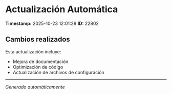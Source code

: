 # Actualización Automática

**Timestamp:** 2025-10-23 12:01:28
**ID:** 22802

## Cambios realizados

Esta actualización incluye:
- Mejora de documentación
- Optimización de código
- Actualización de archivos de configuración

---
*Generado automáticamente*
